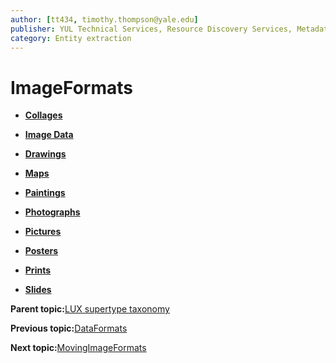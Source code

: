 ```yaml
---
author: [tt434, timothy.thompson@yale.edu]
publisher: YUL Technical Services, Resource Discovery Services, Metadata Services Unit
category: Entity extraction
---
```


# ImageFormats

-   **[Collages](../../concepts/supertypes/collages.md)**  

-   **[Image Data](../../concepts/supertypes/imagedata.md)**  

-   **[Drawings](../../concepts/supertypes/drawings.md)**  

-   **[Maps](../../concepts/supertypes/maps.md)**  

-   **[Paintings](../../concepts/supertypes/paintings.md)**  

-   **[Photographs](../../concepts/supertypes/photographs.md)**  

-   **[Pictures](../../concepts/supertypes/pictures.md)**  

-   **[Posters](../../concepts/supertypes/posters.md)**  

-   **[Prints](../../concepts/supertypes/prints.md)**  

-   **[Slides](../../concepts/supertypes/slides.md)**  


**Parent topic:**[LUX supertype taxonomy](../../concepts/supertypes/supertypes.md)

**Previous topic:**[DataFormats](../../concepts/supertypes/dataformats.md)

**Next topic:**[MovingImageFormats](../../concepts/supertypes/movingimageformats.md)

